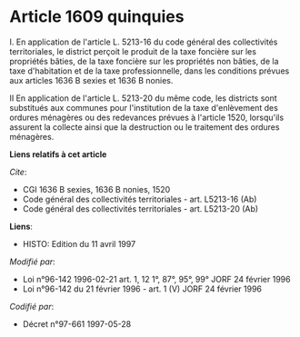 # Article 1609 quinquies

I. En application de l'article L. 5213-16 du code général des collectivités territoriales, le district perçoit le produit de
la taxe foncière sur les propriétés bâties, de la taxe foncière sur les propriétés non bâties, de la taxe d'habitation et de
la taxe professionnelle, dans les conditions prévues aux articles 1636 B sexies et 1636 B nonies.

II En application de l'article L. 5213-20 du même code, les districts sont substitués aux communes pour l'institution de la
taxe d'enlèvement des ordures ménagères ou des redevances prévues à l'article 1520, lorsqu'ils assurent la collecte ainsi que
la destruction ou le traitement des ordures ménagères.

**Liens relatifs à cet article**

_Cite_:

  - CGI 1636 B sexies, 1636 B nonies, 1520
  - Code général des collectivités territoriales - art. L5213-16 (Ab)
  - Code général des collectivités territoriales - art. L5213-20 (Ab)

**Liens**:

  - HISTO: Edition du 11 avril 1997

_Modifié par_:

  - Loi n°96-142 1996-02-21 art. 1, 12 1°, 87°, 95°, 99° JORF 24 février 1996
  - Loi n°96-142 du 21 février 1996 - art. 1 (V) JORF 24 février 1996

_Codifié par_:

  - Décret n°97-661 1997-05-28
